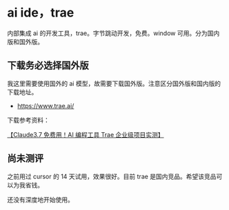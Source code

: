 # ai ide，trae

内部集成 ai 的开发工具，trae。字节跳动开发，免费。window 可用。分为国内版和国外版。

## 下载务必选择国外版

我这里需要使用国外的 ai 模型，故需要下载国外版。注意区分国外版和国内版的下载地址。

- https://www.trae.ai/

下载参考资料：

[【Claude3.7 免费用！AI 编程工具 Trae 企业级项目实测】](https://www.bilibili.com/video/BV1MR9kYyEZG)

## 尚未测评

之前用过 cursor 的 14 天试用，效果很好。目前 trae 是国内竞品。希望该竞品可以为我省钱。

还没有深度地开始使用。
